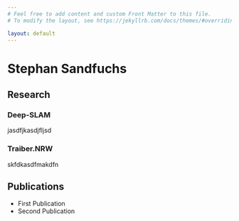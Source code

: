 ```yaml
---
# Feel free to add content and custom Front Matter to this file.
# To modify the layout, see https://jekyllrb.com/docs/themes/#overriding-theme-defaults

layout: default
---
```

# Stephan Sandfuchs

## Research

### Deep-SLAM

jasdfjkasdjfljsd

### Traiber.NRW

skfdkasdfmakdfn

## Publications

* First Publication
* Second Publication
